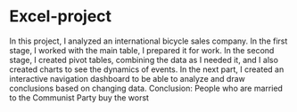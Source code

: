 # Excel-project
In this project, I analyzed an international bicycle sales company. In the first stage, I worked with the main table, I prepared it for work. In the second stage, I created pivot tables, combining the data as I needed it, and I also created charts to see the dynamics of events. In the next part, I created an interactive navigation dashboard to be able to analyze and draw conclusions based on changing data. Conclusion: People who are married to the Communist Party buy the worst

